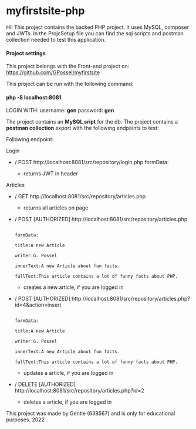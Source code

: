# myfirstsite-php

Hi! This project contains the backed PHP project. 
It uses MySQL, composer and JWTs. In the ProjcSetup file you can find the sql scripts and postman collection needed to test this application.

#### Project settings
This project belongs with the Front-end project on:
https://github.com/GPossel/myfirstsite

This project can be run with the following command:
#### php -S localhost:8081


LOGIN WITH:
  username: **gen**
  password: **gen**

The project contains an **MySQL sript** for the db.
The project contains a **postman collection** export with the following endpoints to test:

Following endpoint: 

Login
  - / POST http://localhost:8081/src/repository/login.php
                                                          formData:
  
      - returns JWT in header
 
Articles
  - / GET http://localhost:8081/src/repository/articles.php
    - returns all articles on page
  - / POST [AUTHORIZED] http://localhost:8081/src/repository/articles.php


                                                                      formData:
                                                                                title:A new Article
                                                                                writer:G. Possel
                                                                                innerText:A new Article about fun facts.
                                                                                fullText:This article contains a lot of funny facts about PHP.
      - creates a new article, if you are logged in


  - / POST [AUTHORIZED] http://localhost:8081/src/repository/articles.php?id=4&action=insert


                                                                        formData:
                                                                                title:A new Article
                                                                                writer:G. Possel
                                                                                innerText:A new Article about fun facts.
                                                                                fullText:This article contains a lot of funny facts about PHP.

      - updates a article, if you are logged in
  
  - / DELETE [AUTHORIZED] http://localhost:8081/src/repository/articles.php?id=2
      - deletes a article, if you are logged in
                                                                                

This project was made by Gentle (639567) and is only for educational purposes. 2022
